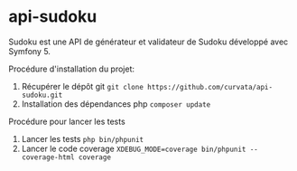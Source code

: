 # api-sudoku

Sudoku est une API de générateur et validateur de Sudoku développé avec Symfony 5. 

Procédure d'installation du projet:

1. Récupérer le dépôt git ```git clone https://github.com/curvata/api-sudoku.git```
2. Installation des dépendances php ```composer update```

Procédure pour lancer les tests

1. Lancer les tests ```php bin/phpunit```
2. Lancer le code coverage ```XDEBUG_MODE=coverage bin/phpunit --coverage-html coverage```
